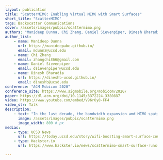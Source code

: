 ```yaml
---
layout: publication
title: "ScatterMIMO: Enabling Virtual MIMO with Smart Surfaces"
short_title: "ScatterMIMO"
tags: Backscatter Communications
cover: /assets/images/pubpic/scattermimo.png
authors: "Manideep Dunna, Chi Zhang, Daniel Sievenpiper, Dinesh Bharadia"
author_list:
    - name: Manideep Dunna
      url: https://manideepabc.github.io/
      email: mdunna@ucsd.edu
    - name: Chi Zhang
      email: zhangchi866@gmail.com
    - name: Daniel Sievenpiper
      email: dsievenpiper@ucsd.edu   
    - name: Dinesh Bharadia
      url: https://dineshb-ucsd.github.io/
      email: dineshb@ucsd.edu
conference: "ACM Mobicom 2020"
conference_site: https://www.sigmobile.org/mobicom/2020/
paper: https://dl.acm.org/doi/10.1145/3372224.3380887
video: https://www.youtube.com/embed/V96rOy8-FF4
video_str: Talk
description:
    - text: "In the last decade, the bandwidth expansion and MIMO spatial multiplexing have promised to increase data throughput by orders of magnitude. However, we are yet to enjoy such improvement in real-world environments, as they lack rich scattering and preclude effective MIMO spatial multiplexing. In this paper, we present ScatterMIMO, which uses smart surface to increase the scattering in the environment, to provide MIMO spatial multiplexing gain. Specifically, smart surface pairs up with a wireless transmitter device say an active AP and re-radiates the same amount of power as any active access point (AP), thereby creating virtual passive APs. ScatterMIMO avoids the synchronization, interference, and power requirements of conventional distributed MIMO systems by leveraging virtual passive APs, allowing its smart surface to provide spatial multiplexing gain, which can be deployed at a very low cost. We show that with optimal placement, these virtual APs can provide signals to their clients with power comparable to real active APs, and can increase the coverage of an AP. Furthermore, we design algorithms to optimize ScatterMIMO’s smart surface for each client with minimal measurement overhead and to overcome random per-packet phase offsets during the measurement. Our evaluations show that with commercial off-the-shelf MIMO WiFi (11ac) AP and unmodified clients, ScatterMIMO provides a median throughput improvement of 2x over the active AP alone."
      image: /assets/images/pubpic/scattermimo.png
      image_width: 800 # px
medias: 
    - type: UCSD News
      url: https://today.ucsd.edu/story/wifi-boosting-smart-surface-could-help-remote-workers-and-students
    - type: Hackster.io
      url: https://www.hackster.io/news/scattermimo-smart-surface-runs-for-a-year-on-a-button-cell-doubles-wi-fi-speeds-8ea4f374cc59

---
```

